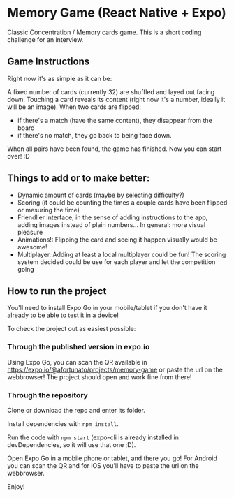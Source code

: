 # Memory Game (React Native + Expo)
Classic Concentration / Memory cards game. This is a short coding challenge for an interview.

## **Game Instructions**
Right now it's as simple as it can be:

A fixed number of cards (currently 32) are shuffled and layed out facing down.
Touching a card reveals its content (right now it's a number, ideally it will be an image).
When two cards are flipped:
- if there's a match (have the same content), they disappear from the board
- if there's no match, they go back to being face down.

When all pairs have been found, the game has finished.
Now you can start over! :D


## **Things to add or to make better:**
- Dynamic amount of cards (maybe by selecting difficulty?)
- Scoring (it could be counting the times a couple cards have been flipped or mesuring the time)
- Friendlier interface, in the sense of adding instructions to the app, adding images instead of plain numbers... In general: more visual pleasure
- Animations!: Flipping the card and seeing it happen visually would be awesome!
- Multiplayer. Adding at least a local multiplayer could be fun! The scoring system decided could be use for each player and let the competition going

## **How to run the project**
You'll need to install Expo Go in your mobile/tablet if you don't have it already to be able to test it in a device!

To check the project out as easiest possible:

### **Through the published version in expo.io**
Using Expo Go, you can scan the QR available in https://expo.io/@afortunato/projects/memory-game or paste the url on the webbrowser!
The project should open and work fine from there!

### **Through the repository**
Clone or download the repo and enter its folder.

Install dependencies with `npm install`.

Run the code with `npm start` (expo-cli is already installed in devDependencies, so it will use that one ;D).

Open Expo Go in a mobile phone or tablet, and there you go!
For Android you can scan the QR and for iOS you'll have to paste the url on the webbrowser.

Enjoy!

